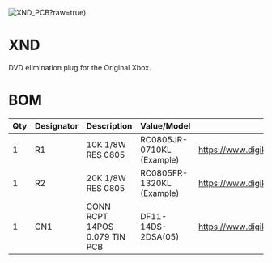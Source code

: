 ![XND_PCB](https://github.com/wiredopposite/XND/blob/main/Pictures/xnd.jpeg)?raw=true)
# XND
DVD elimination plug for the Original Xbox.
# BOM
| Qty | Designator | Description | Value/Model | Digikey |
| --- | --- | --- | --- | --- |
| 1 | R1 | 10K 1/8W RES 0805 | RC0805JR-0710KL (Example) | https://www.digikey.com/short/fwm989zw |
| 1 | R2 | 20K 1/8W RES 0805 | RC0805FR-1320KL (Example) | https://www.digikey.com/short/v35w0ntb |
| 1 | CN1 | CONN RCPT 14POS 0.079 TIN PCB | DF11-14DS-2DSA(05) | https://www.digikey.com/short/bwvfmqp9 |
